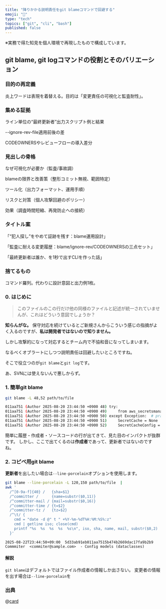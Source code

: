 ```yaml
---
title: "降りかかる説明責任をgit blameコマンドで回避する"
emoji: "💨"
type: "tech"
topics: ["git", "cli", "bash"]
published: false
---
```


※実務で得た知見を個人環境で再現したもので構成しています。

## git blame, git logコマンドの役割とそのバリエーション

### 目的の再定義
炎上ワードは表現を着替える。目的は「変更責任の可視化と監査耐性」。

### 集める証拠

ライン単位の“最終更新者”出力スクリプト例と結果

--ignore-rev-file適用前後の差

CODEOWNERSやレビューフローの導入差分

### 見出しの骨格

なぜ可視化が必要か（監査/事故調）

blameの限界と改善策（整形コミット無視、範囲特定）

ツール化（出力フォーマット、運用手順）

リスクと対策（個人攻撃回避のポリシー）

効果（調査時間短縮、再発防止への接続）

### タイトル案

「“犯人探し”をやめて証跡を残す：blame運用設計」

「監査に耐える変更履歴：blame/ignore-rev/CODEOWNERSの三点セット」

「最終更新者は誰か、を1秒で出すCLIを作った話」

### 捨てるもの
コマンド羅列。代わりに設計意図と出力例1枚。

### 0. はじめに

> このファイルのこの行だけ他の同様のファイルと記述が統一されていませんが、これはどういう意図でしょうか？

**知らんがな。**
保守対応を続けているとご新規さんからこういう感じの指摘がよく入るのですが、**私は開発者ではないので知りません。**

しかし攻撃的になって対応するとチーム内で不協和音になってしまいます。

なるべくオブラートにしつつ説明責任は回避したいところですね。

そこで役立つのが`git blame`と`git log`です。

あ、SVNには使えないんで悪しからず。

### 1. 簡単git blame

```bash
git blame -L 48,52 path/to/file
```

```bash
011aa751 (Author 2025-08-20 23:44:50 +0900 48) try:
011aa751 (Author 2025-08-20 23:44:50 +0900 49)     from aws_secretsmanager_caching import SecretCache, SecretCacheConfig
011aa751 (Author 2025-08-20 23:44:50 +0900 50) except Exception:  # pragma: no cover - lib optional
011aa751 (Author 2025-08-20 23:44:50 +0900 51)     SecretCache = None  # type: ignore
011aa751 (Author 2025-08-20 23:44:50 +0900 52)     SecretCacheConfig = None  # type: ignore
```

簡単に履歴・作成者・ソースコードの行が出てきて、見た目のインパクトが抜群です。
しかし、ここで出てくるのは**作成者**であって、更新者ではないのですね。

### 2. コピペ用git blame

**更新者**を出したい場合は`--line-porcelain`オプションを使用します。

```bash
git blame --line-porcelain -L 120,150 path/to/file  |
awk '
  /^[0-9a-f]{40} /   {sha=$1}
  /^committer /      {name=substr($0,11)}
  /^committer-mail / {mail=substr($0,16)}
  /^committer-time / {t=$2}
  /^committer-tz /   {tz=$2}
  /^\t/ {
    cmd = "date -d @" t " +%Y-%m-%dT%H:%M:%S%:z"
    cmd | getline iso; close(cmd)
    printf "%s  %s  %s  %s  %s\n", iso, sha, name, mail, substr($0,2)
  }'
```

```bash:コマンド結果の一例
2025-08-22T23:44:50+09:00  5d33ab91eb011aa7515b474b2669dac17fa9b2b9  Commmiter  <commiter@sample.com>  - Config models (dataclasses)
```

#### 解説

`git blame`はデフォルトではファイル作成者の情報しか出さない。
変更者の情報を出す場合は`--line-porcelain`を

### 出典

@[card](https://git-scm.com/docs/git-blame)